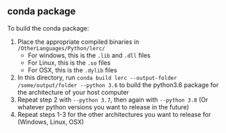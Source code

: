 ## conda package

To build the conda package:
1. Place the appropriate compiled binaries in `/OtherLanguages/Python/lerc/`
    - For windows, this is the `.lib` and `.dll` files
	- For Linux, this is the `.so` files
	- For OSX, this is the `.dylib` files
2. In this directory, run `conda build lerc --output-folder /some/output/folder --python 3.6` to build the python3.6 package for the architecture of your host computer
3. Repeat step 2 with `--python 3.7`, then again with `--python 3.8` (Or whatever python versions you want to release in the future)
4. Repeat steps 1-3 for the other architectures you want to release for (Windows, Linux, OSX)
